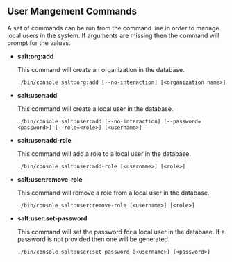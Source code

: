 User Mangement Commands
-----------------------

A set of commands can be run from the command line in order to manage
local users in the system.  If arguments are missing then the command
will prompt for the values.

- **salt:org:add**

  This command will create an organization in the database.

  `./bin/console salt:org:add [--no-interaction] [<organization name>]`

- **salt:user:add**

  This command will create a local user in the database.

  `./bin/console salt:user:add [--no-interaction] [--password=<password>] [--role=<role>] [<username>]`

- **salt:user:add-role**

  This command will add a role to a local user in the database.

  `./bin/console salt:user:add-role [<username>] [<role>]`

- **salt:user:remove-role**

  This command will remove a role from a local user in the database.

  `./bin/console salt:user:remove-role [<username>] [<role>]`

- **salt:user:set-password**

  This command will set the password for a local user in the database.
  If a password is not provided then one will be generated.

  `./bin/console salt:user:set-password [<username>] [<password>]`
